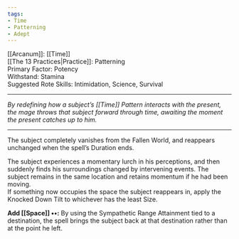 ```yaml
---
tags:
- Time
- Patterning
- Adept
---
```


[[Arcanum]]: [[Time]]\
[[The 13 Practices|Practice]]: Patterning\
Primary Factor: Potency\
Withstand: Stamina\
Suggested Rote Skills: Intimidation, Science, Survival

---

_By redefining how a subject’s [[Time]] Pattern interacts with the present, the mage throws that subject forward through time, awaiting the moment the present catches up to him._

---

The subject completely vanishes from the Fallen World, and reappears unchanged when the spell’s Duration ends.

The subject experiences a momentary lurch in his perceptions, and then suddenly finds his surroundings changed by intervening events. The subject remains in the same location and retains momentum if he had been moving.\
If something now occupies the space the subject reappears in, apply the Knocked Down Tilt to whichever has the least Size.

**Add [[Space]] ••:** By using the Sympathetic Range Attainment tied to a destination, the spell brings the subject back at that destination rather than at the point he left.